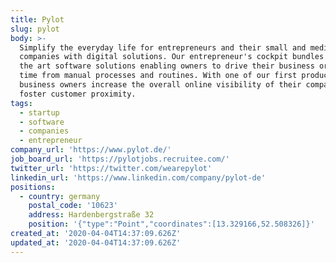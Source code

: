 ```yaml
---
title: Pylot
slug: pylot
body: >-
  Simplify the everyday life for entrepreneurs and their small and medium-sized
  companies with digital solutions. Our entrepreneur's cockpit bundles state of
  the art software solutions enabling owners to drive their business or to save
  time from manual processes and routines. With one of our first product
  business owners increase the overall online visibility of their company and
  foster customer proximity.
tags:
  - startup
  - software
  - companies
  - entrepreneur
company_url: 'https://www.pylot.de/'
job_board_url: 'https://pylotjobs.recruitee.com/'
twitter_url: 'https://twitter.com/wearepylot'
linkedin_url: 'https://www.linkedin.com/company/pylot-de'
positions:
  - country: germany
    postal_code: '10623'
    address: Hardenbergstraße 32
    position: '{"type":"Point","coordinates":[13.329166,52.508326]}'
created_at: '2020-04-04T14:37:09.626Z'
updated_at: '2020-04-04T14:37:09.626Z'
---
```


